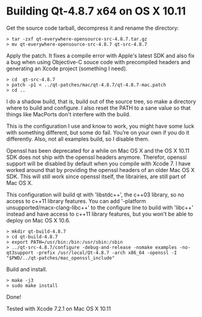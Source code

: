 
Building Qt-4.8.7 x64 on OS X 10.11
===================================

Get the source code tarball, decompress it and rename the directory:

    > tar -zxf qt-everywhere-opensource-src-4.8.7.tar.gz
    > mv qt-everywhere-opensource-src-4.8.7 qt-src-4.8.7

Apply the patch. It fixes a compile error with Apple's latest SDK and
also fix a bug when using Objective-C souce code with precompiled
headers and generating an Xcode project (something I need).

    > cd  qt-src-4.8.7
	> patch -p1 < ../qt-patches/mac/qt-4.8.7/qt-4.8.7-mac.patch
	> cd ..

I do a shadow build, that is, build out of the source tree, so make a
directory where to build and configure. I also reset the PATH
to a sane value so that things like MacPorts don't interfere with the
build.

This is the configuration I use and know to work, you might
have some luck with something different, but some do fail. You’re on
your own if you do it differently. Also, not all examples build,
so I disable them.

Openssl has been deprecated for a while on Mac OS X and the
OS X 10.11 SDK does not ship with the openssl headers anymore. Therefor,
openssl support will be disabled by default when you compile with
Xcode 7. I have worked around that by providing the openssl headers of
an older Mac OS X SDK. This will still work since openssl itself, the
librairies, are still part of Mac OS X.

This configuration will build qt with 'libstdc++', the c++03 library,
so no access to c++11 library features. You can add
'-platform unsupported/macx-clang-libc++' to the configure line to build
with 'libc++' instead and have access to c++11 library features, but you
won't be able to deploy on Mac OS X 10.6.

    > mkdir qt-build-4.8.7
    > cd qt-build-4.8.7
    > export PATH=/usr/bin:/bin:/usr/sbin:/sbin
    > ../qt-src-4.8.7/configure -debug-and-release -nomake examples -no-qt3support -prefix /usr/local/Qt-4.8.7 -arch x86_64 -openssl -I "$PWD/../qt-patches/mac_openssl_include"

Build and install.

    > make -j3
    > sudo make install

Done!

Tested with Xcode 7.2.1 on Mac OS X 10.11
